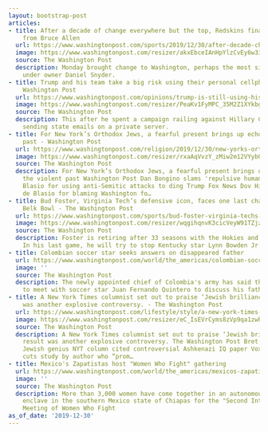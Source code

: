 ```yaml
---
layout: bootstrap-post
articles:
- title: After a decade of change everywhere but the top, Redskins finally move on
    from Bruce Allen
  url: https://www.washingtonpost.com/sports/2019/12/30/after-decade-change-everywhere-top-redskins-finally-move-bruce-allen/
  image: https://www.washingtonpost.com/resizer/akxEbceIAnHpYlzCvEy6w33Bc9g=/1440x0/smart/arc-anglerfish-washpost-prod-washpost.s3.amazonaws.com/public/WIFD6CXTIQI6RAGQ67QZJDKV6Q.jpg
  source: The Washington Post
  description: Monday brought change to Washington, perhaps the most significant yet
    under owner Daniel Snyder.
- title: Trump and his team take a big risk using their personal cellphones - The
    Washington Post
  url: https://www.washingtonpost.com/opinions/trump-is-still-using-his-cellphone-for-official-business-its-a-big-risk/2019/12/30/308e2cb0-1ac7-11ea-b4c1-fd0d91b60d9e_story.html
  image: https://www.washingtonpost.com/resizer/PeaKv1FyMPC_35M2Z1XYkbgH44w=/1440x0/smart/arc-anglerfish-washpost-prod-washpost.s3.amazonaws.com/public/GN52BQAMWYI6VPM5YYUP2SFTUA.jpg
  source: The Washington Post
  description: This after he spent a campaign railing against Hillary Clinton for
    sending state emails on a private server.
- title: For New York’s Orthodox Jews, a fearful present brings up echoes of the violent
    past - Washington Post
  url: https://www.washingtonpost.com/religion/2019/12/30/new-yorks-orthodox-jews-fearful-present-brings-up-echoes-violent-past/
  image: https://www.washingtonpost.com/resizer/rxaAqVvzY_zMiw2m12VYybOg4ys=/1440x0/smart/arc-anglerfish-washpost-prod-washpost.s3.amazonaws.com/public/GKHIKZBLHYI6VP76AIGIRM7REA.jpg
  source: The Washington Post
  description: For New York’s Orthodox Jews, a fearful present brings up echoes of
    the violent past Washington Post Dan Bongino slams 'repulsive human being' de
    Blasio for using anti-Semitic attacks to ding Trump Fox News Dov Hikind slams
    de Blasio for blaming Washington fo…
- title: Bud Foster, Virginia Tech’s defensive icon, faces one last challenge in the
    Belk Bowl - The Washington Post
  url: https://www.washingtonpost.com/sports/bud-foster-virginia-techs-defensive-icon-faces-one-last-challenge-in-the-belk-bowl/2019/12/30/c99a0ad6-2b26-11ea-bcb3-ac6482c4a92f_story.html
  image: https://www.washingtonpost.com/resizer/wqgihqnvK3cicVeyW91TZjzWaEQ=/1440x0/smart/arc-anglerfish-washpost-prod-washpost.s3.amazonaws.com/public/I3C2JDBLLMI6VPFTVRSIFRFJF4.jpg
  source: The Washington Post
  description: Foster is retiring after 33 seasons with the Hokies and 25 as coordinator.
    In his last game, he will try to stop Kentucky star Lynn Bowden Jr.
- title: Colombian soccer star seeks answers on disappeared father
  url: https://www.washingtonpost.com/world/the_americas/colombian-soccer-star-seeks-answers-on-disappeared-father/2019/12/30/e11729f6-2b57-11ea-bffe-020c88b3f120_story.html
  image: ''
  source: The Washington Post
  description: The newly appointed chief of Colombia's army has said that he is willing
    to meet with soccer star Juan Fernando Quintero to discuss his father's disappearance
- title: A New York Times columnist set out to praise ‘Jewish brilliance.’ The result
    was another explosive controversy. - The Washington Post
  url: https://www.washingtonpost.com/lifestyle/style/a-new-york-times-columnist-set-out-to-praise-jewish-brilliance-the-result-was-another-explosive-controversy/2019/12/30/64b8d02a-2b2b-11ea-9b60-817cc18cf173_story.html
  image: https://www.washingtonpost.com/resizer/eC_IsEVrCyms8zVp9qa1zwh3LWE=/1440x0/smart/arc-anglerfish-washpost-prod-washpost.s3.amazonaws.com/public/GF7VH3RLKAI6VP76AIGIRM7REA.jpg
  source: The Washington Post
  description: A New York Times columnist set out to praise ‘Jewish brilliance.’ The
    result was another explosive controversy. The Washington Post Bret Stephens’s
    Jewish genius NYT column cited controversial Ashkenazi IQ paper Vox.com NY Times
    cuts study by author who “prom…
- title: Mexico's Zapatistas host "Women Who Fight" gathering
  url: https://www.washingtonpost.com/world/the_americas/mexicos-zapatistas-host-women-who-fight-gathering/2019/12/30/220e50f6-2b53-11ea-bffe-020c88b3f120_story.html
  image: ''
  source: The Washington Post
  description: More than 3,000 women have come together in an autonomous Zapatista
    enclave in the southern Mexico state of Chiapas for the "Second International
    Meeting of Women Who Fight
as_of_date: '2019-12-30'
---
```


